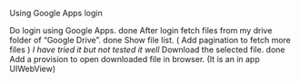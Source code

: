 Using Google Apps login

Do login using Google Apps. done
After login fetch files from my drive folder of “Google Drive”.  done
Show file list. ( Add pagination to fetch more files ) *I have tried it but not tested it well*
Download the selected file. done
Add a provision to open downloaded file in browser. (It is an in app UIWebView)
